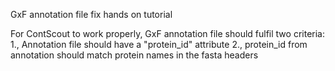 GxF annotation file fix hands on tutorial

For ContScout to work properly, GxF annotation file should fulfil two criteria:
1., Annotation file should have a "protein\_id" attribute 
2., protein\_id from annotation should match protein names in the fasta headers
